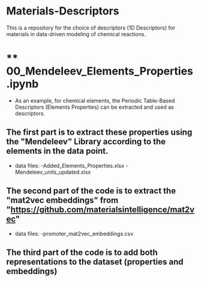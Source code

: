 # Materials-Descriptors

This is a repository for the choice of descriptors (1D Descriptors) for materials in data-driven modeling of chemical reactions.

# ** 00_Mendeleev_Elements_Properties.ipynb 
* As an example, for chemical elements, the Periodic Table-Based Descriptors (Elements Properties) can be extracted and used as descriptors.

## The first part is to extract these properties using the "Mendeleev" Library according to the elements in the data point.
* data files: 
-Added_Elements_Properties.xlsx
-Mendeleev_units_updated.xlsx
## The second part of the code is to extract the "mat2vec embeddings" from "https://github.com/materialsintelligence/mat2vec"
* data files: 
-promoter_mat2vec_embeddings.csv
## The third part of the code is to add both representations to the dataset (properties and embeddings)


